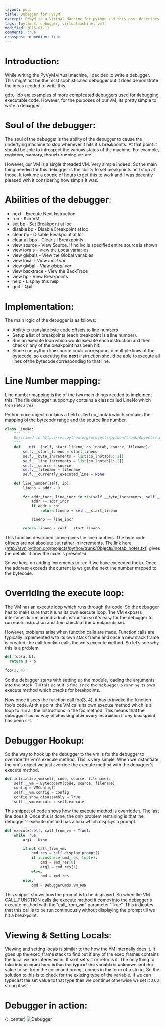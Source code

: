 ```yaml
---
layout: post
title: Debugger for PyVyM
excerpt: PyVyM is a Virtual Machine for python and this post describes a debugger for that VM.
tags: [python3, debugger, virtualmachine, vm]
modified: 2016-01-11
comments: true
crosspost_to_medium: true
---
```

# Introduction:
While writing the PyVyM virtual machine, I decided to write a debugger. This might not be the most sophisticated debugger but it does demonstrate the ideas needed to write this.

gdb, lldb are examples of more complicated debuggers used for debugging executable code. However, for the purposes of our VM, its pretty simple to write a debugger.

# Soul of the debugger:

The soul of the debugger is the ability of the debugger to cause the underlying machine to stop whenever it hits it's breakpoints. At that point it should be able to introspect the various states of the machine. For example, registers, memory, threads running etc etc.

However, our VM is a single threaded VM. Very simple indeed. So the main thing needed for this debugger is the ability to set breakpoints and stop at those. It took me a couple of hours to get this to work and I was decently pleased with it considering how simple it was.

# Abilities of the debugger:
- next - Execute Next Instruction
- run - Run VM
-	set bp <loc> - Set Breakpoint at loc
-	disable bp <loc> - Disable Breakpoint at loc
-	clear bp <loc> - Disable Breakpoint at loc
-	clear all bps - Clear all Breakpoints
-	view source <loc> - View Source. If no loc is specified entire source is shown
-	view locals - View the Local variables
-	view globals - View the Global variables
-	view local <var> - View local var
-	view global <var> - View global var
-	view backtrace - View the BackTrace
-	view bp - View Breakpoints
-	help - Display this help
-	quit - Quit

# Implementation:

The main logic of the debugger is as follows:
- Ability to translate byte code offsets to line numbers
- Setup a list of breakpoints (each breakpoint is a line number).
- Run an execute loop which would execute each instruction and then check if any of the breakpoint has been hit.
- Since one python line source could correspond to multiple lines of the bytecode, so executing the <b>next</b> instruction should be able to execute all lines of the bytecode corresponding to that line.

# Line Number mapping:

Line number mapping is the of the two main things needed to implement this. The file debugger_support.py contains a class called LineNo which translates this.

Python code object contains a field called co_lnotab which contains the mapping of the bytecode range and the source line number.

~~~python
class LineNo:
    """
    Described in http://svn.python.org/projects/python/trunk/Objects/lnotab_notes.txt
    """
    def __init__(self, start_lineno, co_lnotab, source, filename):
        self.__start_lineno = start_lineno
        self.__byte_increments = list(co_lnotab[0::2])
        self.__line_increments = list(co_lnotab[1::2])
        self.__source = source
        self.__filename = filename
        self.__currently_executed_line = None

    def line_number(self, ip):
        lineno = addr = 0

        for addr_incr, line_incr in zip(self.__byte_increments, self.__line_increments):
            addr += addr_incr
            if addr > ip:
                return lineno + self.__start_lineno

            lineno += line_incr

        return lineno + self.__start_lineno
~~~

This function described above gives the line numbers. The byte code offsets are not absolute but rather in increments. The link here (http://svn.python.org/projects/python/trunk/Objects/lnotab_notes.txt) gives the details of how the code is presented.

So we keep on adding increments to see if we have exceeded the ip. Once the address exceeds the current ip we get the next line number mapped to the bytecode.

# Overriding the execute loop:

The VM has an execute loop which runs through the code. So the debugger has to make sure that it runs its own execute loop. The VM exposes interfaces to run an individual instruction so it's easy for the debugger to run each instruction and then check all the breakpoints set.

However, problems arise when function calls are made. Function calls are typically implemented with its own stack frame and once a new stack frame is created, the call function calls the vm's execute method. So let's see why this is a problem.

~~~python
def foo(a, b):
  return a + b

foo(3, 4)
~~~

So the debugger starts with setting up the module, loading the arguments into the stack. Till this point it is fine since the debugger is running its own execute method which checks for breakpoints.

Now once it sees the function call foo(3, 4), it has to invoke the function foo's code. At this point, the VM calls its own execute method which is a loop to run all the instructions in the foo method. This means that the debugger has no way of checking after every instruction if any breakpoint has been set.

# Debugger Hookup:

So the way to hook up the debugger to the vm is for the debugger to override the vm's execute method. This is very simple. When we instantiate the vm's object we just override the execute method with the debugger's execute method.

~~~python
def initialize_vm(self, code, source, filename):
    self.__vm = BytecodeVM(code, source, filename)
    config = VMConfig()
    self.__vm.config = config
    config.show_disassembly = True
    self.__vm.execute = self.execute
~~~

This snippet of code shows how the execute method is overridden. The last line does it. Once this is done, the only problem remaining is that the debugger's execute method has a loop which displays a prompt.

~~~python
def execute(self, call_from_vm = True):
    while True:
        arg1 = None

        if not call_from_vm:
            cmd_res = self.display_prompt()
            if isinstance(cmd_res, tuple):
                cmd = cmd_res[0]
                arg1 = cmd_res[1]
            else:
                cmd = cmd_res
        else:
            cmd = DebuggerCmds.VM_RUN
~~~

This snippet shows how the prompt is to be displayed. So when the VM CALL_FUNCTION calls the execute method it comes into the debugger's execute method with the "call_from_vm" parameter "True". This indicates that this call is to be run continuously without displaying the prompt till we hit a breakpoint.

# Viewing & Setting Locals:

Viewing and setting locals is similar to the how the VM internally does it. It goes up the exec_frame stack to find out if any of the exec_frames contains the local we are interested in. If so it set's it or returns it. The only thing to take into account here is that the type of the variable is unknown and the value to set from the command prompt comes in the form of a string. So the solution to this is to check for the existing type of the variable. If we can typecast the set value to that type then we continue otherwise we set it as a string itself.

# Debugger in action:

{: .center}
![Debugger](/img/blog/pyvym/debugger.gif "Debugger")